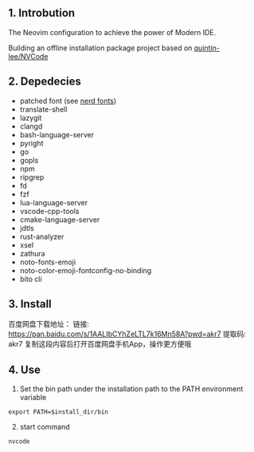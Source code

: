 ## 1. Introbution

The Neovim configuration to achieve the power of Modern IDE.

Building an offline installation package project based on [quintin-lee/NVCode][1]

## 2. Depedecies

+ patched font (see [nerd fonts][2])
+ translate-shell
+ lazygit
+ clangd
+ bash-language-server
+ pyright
+ go
+ gopls
+ npm
+ ripgrep
+ fd
+ fzf
+ lua-language-server
+ vscode-cpp-tools
+ cmake-language-server
+ jdtls
+ rust-analyzer
+ xsel
+ zathura
+ noto-fonts-emoji
+ noto-color-emoji-fontconfig-no-binding
+ bito cli

## 3. Install

百度网盘下载地址：
链接: https://pan.baidu.com/s/1AALIbCYhZeLTL7k16Mn58A?pwd=akr7 提取码: akr7 复制这段内容后打开百度网盘手机App，操作更方便哦

## 4. Use

1. Set the bin path under the installation path to the PATH environment variable

`export PATH=$install_dir/bin`

2. start command

`nvcode`

[1]: https://github.com/quintin-lee/NVCode
[2]: https://github.com/ryanoasis/nerd-fonts
